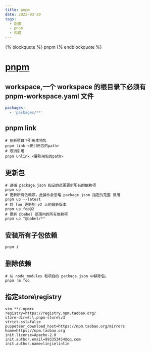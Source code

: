 ```yaml
---
title: pnpm
date: 2022-03-20
tags:
  - 配置
  - pnpm
  - 构建
---
```


{% blockquote %} pnpm {% endblockquote %}

<!--more-->

# [pnpm](https://pnpm.io/zh/)

## workspace,一个 workspace 的根目录下必须有 pnpm-workspace.yaml 文件

``` yaml
packages:
  - 'packages/**'
```

## pnpm link

``` shell
# 在新项目下引用本地包
pnpm link <要引用包的path>
# 取消引用
pnpm unlink <要引用包的path>
```

## 更新包

``` shell
# 遵循 package.json 指定的范围更新所有的依赖项
pnpm up
# 更新所有依赖项，此操作会忽略 package.json 指定的范围 慎用
pnpm up --latest
# 将 foo 更新到 v2 上的最新版本
pnpm up foo@2
# 更新 @babel 范围内的所有依赖项
pnpm up "@babel/*"
```

## 安装所有子包依赖

```shell
pnpm i 
```

## 删除依赖

```shell
# 从 node_modules 和项目的 package.json 中移除包。
pnpm rm foo
```

## 指定store\registry

```shell
vim **/.npmrc
registry=https://registry.npm.taobao.org/
store-dir=E:\.pnpm-store\v3
strict-ssl=false
puppeteer_download_host=https://npm.taobao.org/mirrors
home=https://npm.taobao.org
init.license=Apache-2.0
init.author.email=993353454@qq.com
init.author.name=linjielinlin
```
